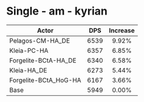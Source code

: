 # Single - am - kyrian
| Actor | DPS | Increase |
|---|:---:|:---:|
|Pelagos-CM-HA_DE|6539|9.92%|
|Kleia-PC-HA|6357|6.85%|
|Forgelite-BCtA-HA_DE|6340|6.58%|
|Kleia-HA_DE|6273|5.44%|
|Forgelite-BCtA_HoG-HA|6167|3.66%|
|Base|5949|0.00%|
